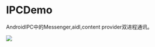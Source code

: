 # IPCDemo
AndroidIPC中的Messenger,aidl,content provider双进程通讯。

[![](http://img.shields.io/badge/license-BSD3-brightgreen.svg?style=flat)](https://github.com/gdmec07120731/IPCDemo/blob/master/LICENSE)
